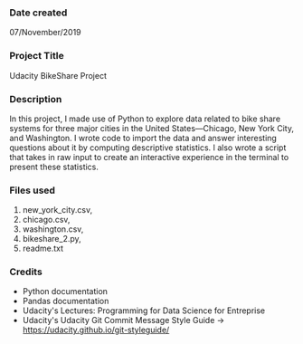 ### Date created
07/November/2019

### Project Title
Udacity BikeShare Project

### Description
In this project, I made use of Python to explore data related to bike share systems for three major cities in the United States—Chicago, New York City, and Washington. I  wrote code to import the data and answer interesting questions about it by computing descriptive statistics. I also wrote a script that takes in raw input to create an interactive experience in the terminal to present these statistics.

### Files used
1. new_york_city.csv,
2. chicago.csv,
3. washington.csv,
4. bikeshare_2.py,
5. readme.txt

### Credits
* Python documentation
* Pandas documentation
* Udacity's Lectures: Programming for Data Science for Entreprise
* Udacity's Udacity Git Commit Message Style Guide -> https://udacity.github.io/git-styleguide/